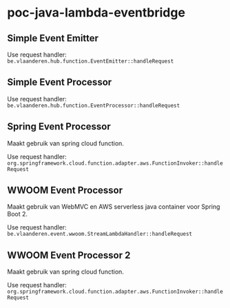 # poc-java-lambda-eventbridge

## Simple Event Emitter

Use request handler: `be.vlaanderen.hub.function.EventEmitter::handleRequest`

## Simple Event Processor

Use request handler: `be.vlaanderen.hub.function.EventProcessor::handleRequest`

## Spring Event Processor

Maakt gebruik van spring cloud function.

Use request handler: `org.springframework.cloud.function.adapter.aws.FunctionInvoker::handleRequest`

## WWOOM Event Processor

Maakt gebruik van WebMVC en AWS serverless java container voor Spring Boot 2.

Use request handler: `be.vlaanderen.event.wwoom.StreamLambdaHandler::handleRequest`

## WWOOM Event Processor 2

Maakt gebruik van spring cloud function.

Use request handler: `org.springframework.cloud.function.adapter.aws.FunctionInvoker::handleRequest`
